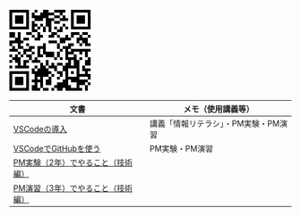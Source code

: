 ![QR](pmit.png)

文書|メモ（使用講義等）
---|---
[VSCodeの導入](vscode.md)|講義「情報リテラシ」・PM実験・PM演習
[VSCodeでGitHubを使う](git.md)|PM実験・PM演習
[PM実験（2年）でやること（技術編）](pmexperiments.md)|
[PM演習（3年）でやること（技術編）](https://github.com/taroyabuki/pmpractice2)|

